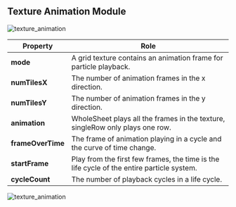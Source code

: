 ## Texture Animation Module

![texture_animation](particle-system/texture_animation.png)

Property | Role
---|---
**mode** | A grid texture contains an animation frame for particle playback.
**numTilesX** | The number of animation frames in the x direction.
**numTilesY** | The number of animation frames in the y direction.
**animation** | WholeSheet plays all the frames in the texture, singleRow only plays one row.
**frameOverTime** | The frame of animation playing in a cycle and the curve of time change.
**startFrame** | Play from the first few frames, the time is the life cycle of the entire particle system.
**cycleCount** | The number of playback cycles in a life cycle.

![texture_animation](particle-system/texture_animation.gif)